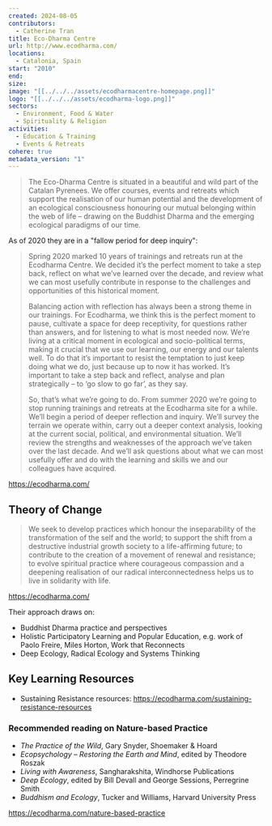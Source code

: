 ```yaml
---
created: 2024-08-05
contributors:
  - Catherine Tran
title: Eco-Dharma Centre
url: http://www.ecodharma.com/
locations:
  - Catalonia, Spain
start: "2010"
end: 
size: 
image: "[[../../../assets/ecodharmacentre-homepage.png]]"
logo: "[[../../../assets/ecodharma-logo.png]]"
sectors:
  - Environment, Food & Water
  - Spirituality & Religion
activities:
  - Education & Training
  - Events & Retreats
cohere: true
metadata_version: "1"
---
```

>The Eco-Dharma Centre is situated in a beautiful and wild part of the Catalan Pyrenees. We offer courses, events and retreats which support the realisation of our human potential and the development of an ecological consciousness honouring our mutual belonging within the web of life – drawing on the Buddhist Dharma and the emerging ecological paradigms of our time.

As of 2020 they are in a "fallow period for deep inquiry":

>Spring 2020 marked 10 years of trainings and retreats run at the Ecodharma Centre. We decided it’s the perfect moment to take a step back, reflect on what we’ve learned over the decade, and review what we can most usefully contribute in response to the challenges and opportunities of this historical moment.
>
>Balancing action with reflection has always been a strong theme in our trainings. For Ecodharma, we think this is the perfect moment to pause, cultivate a space for deep receptivity, for questions rather than answers, and for listening to what is most needed now. We’re living at a critical moment in ecological and socio-political terms, making it crucial that we use our learning, our energy and our talents well. To do that it’s important to resist the temptation to just keep doing what we do, just because up to now it has worked. It’s important to take a step back and reflect, analyse and plan strategically – to ‘go slow to go far’, as they say.
>
>So, that’s what we’re going to do. From summer 2020 we’re going to stop running trainings and retreats at the Ecodharma site for a while. We’ll begin a period of deeper reflection and inquiry. We’ll survey the terrain we operate within, carry out a deeper context analysis, looking at the current social, political, and environmental situation. We’ll review the strengths and weaknesses of the approach we’ve taken over the last decade. And we’ll ask questions about what we can most usefully offer and do with the learning and skills we and our colleagues have acquired.

https://ecodharma.com/

## Theory of Change

>We seek to develop practices which honour the inseparability of the transformation of the self and the world; to support the shift from a destructive industrial growth society to a life-affirming future; to contribute to the creation of a movement of renewal and resistance; to evolve spiritual practice where courageous compassion and a deepening realisation of our radical interconnectedness helps us to live in solidarity with life.

https://ecodharma.com/

Their approach draws on:
- Buddhist Dharma practice and perspectives
- Holistic Participatory Learning and Popular Education, e.g. work of Paolo Freire, Miles Horton, Work that Reconnects
- Deep Ecology, Radical Ecology and Systems Thinking

## Key Learning Resources

- Sustaining Resistance resources: https://ecodharma.com/sustaining-resistance-resources 

### Recommended reading on Nature-based Practice

  - *The Practice of the Wild*, Gary Snyder, Shoemaker & Hoard  
  - *Ecopsychology – Restoring the Earth and Mind*, edited by Theodore Roszak  
  - *Living with Awareness*, Sangharakshita, Windhorse Publications  
  - *Deep Ecology*, edited by Bill Devall and George Sessions, Perregrine Smith  
  - *Buddhism and Ecology*, Tucker and Williams, Harvard University Press

https://ecodharma.com/nature-based-practice










